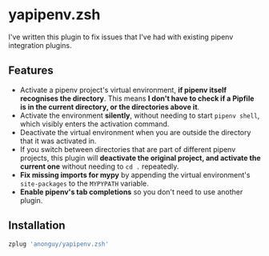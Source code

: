 # yapipenv.zsh

I've written this plugin to fix issues that I've had with existing pipenv integration plugins. <br/>

## Features
- Activate a pipenv project's virtual environment, **if pipenv itself recognises the directory**. This means **I don't have to check if a Pipfile is in the current directory, or the directories above it**. <br/>
- Activate the environment **silently**, without needing to start `pipenv shell`, which visibly enters the activation command.
- Deactivate the virtual environment when you are outside the directory that it was activated in.
- If you switch between directories that are part of different pipenv projects, this plugin will **deactivate the original project, and activate the current one** without needing to `cd .` repeatedly.
- **Fix missing imports for mypy** by appending the virtual environment's `site-packages` to the `MYPYPATH` variable.
- **Enable pipenv's tab completions** so you don't need to use another plugin.

## Installation
```bash
zplug 'anonguy/yapipenv.zsh'
```
